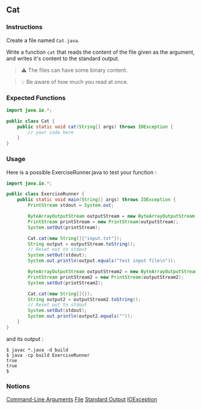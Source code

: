 ## Cat

### Instructions

Create a file named `Cat.java`.

Write a function `cat` that reads the content of the file given as the argument, and writes it's content to the standard output.

> ⚠️ The files can have some binary content.

> 💡 Be aware of how much you read at once.



### Expected Functions

```java
import java.io.*;

public class Cat {
    public static void cat(String[] args) throws IOException {
        // your code here
    }
}
```

### Usage

Here is a possible ExerciseRunner.java to test your function :

```java
import java.io.*;

public class ExerciseRunner {
    public static void main(String[] args) throws IOException {
        PrintStream stdout = System.out;

        ByteArrayOutputStream outputStream = new ByteArrayOutputStream();
        PrintStream printStream = new PrintStream(outputStream);
        System.setOut(printStream);

        Cat.cat(new String[]{"input.txt"});
        String output = outputStream.toString();
        // Reset out to stdout
        System.setOut(stdout);
        System.out.println(output.equals("test input file\n"));

        ByteArrayOutputStream outputStream2 = new ByteArrayOutputStream();
        PrintStream printStream2 = new PrintStream(outputStream2);
        System.setOut(printStream2);

        Cat.cat(new String[]{});
        String output2 = outputStream2.toString();
        // Reset out to stdout
        System.setOut(stdout);
        System.out.println(output2.equals(""));
    }
}
```

and its output :

```shell
$ javac *.java -d build
$ java -cp build ExerciseRunner
true
true
$
```

### Notions

[Command-Line Arguments](https://docs.oracle.com/javase/tutorial/essential/environment/cmdLineArgs.html)
[File](https://docs.oracle.com/en/java/javase/21/docs/api/java.base/java/nio/file/Files.html)
[Standard Output](https://docs.oracle.com/en/java/javase/21/docs/api/java.base/java/io/PrintStream.html)
[IOException](https://docs.oracle.com/en/java/javase/21/docs/api/java.base/java/io/IOException.html)
